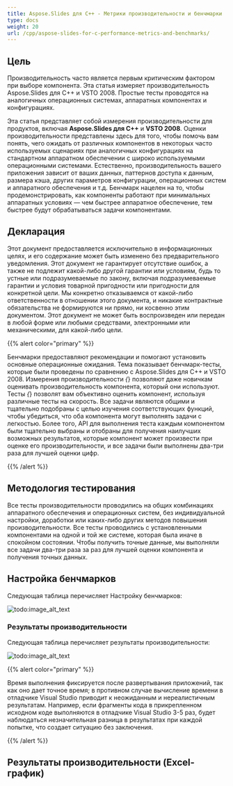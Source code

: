 ```yaml
---
title: Aspose.Slides для C++ - Метрики производительности и бенчмарки
type: docs
weight: 20
url: /cpp/aspose-slides-for-c-performance-metrics-and-benchmarks/
---
```


## **Цель**
Производительность часто является первым критическим фактором при выборе компонента. Эта статья измеряет производительность Aspose.Slides для C++ и VSTO 2008. Простые тесты проводятся на аналогичных операционных системах, аппаратных компонентах и конфигурациях.

Эта статья представляет собой измерения производительности для продуктов, включая **Aspose.Slides для C++** и **VSTO 2008**. Оценки производительности представлены здесь для того, чтобы помочь вам понять, чего ожидать от различных компонентов в некоторых часто используемых сценариях при аналогичных конфигурациях на стандартном аппаратном обеспечении с широко используемыми операционными системами. Естественно, производительность вашего приложения зависит от ваших данных, паттернов доступа к данным, размера кэша, других параметров конфигурации, операционных систем и аппаратного обеспечения и т.д. Бенчмарк нацелен на то, чтобы продемонстрировать, как компоненты работают при минимальных аппаратных условиях — чем быстрее аппаратное обеспечение, тем быстрее будут обрабатываться задачи компонентами.
## **Декларация**
Этот документ предоставляется исключительно в информационных целях, и его содержание может быть изменено без предварительного уведомления. Этот документ не гарантирует отсутствие ошибок, а также не подлежит какой-либо другой гарантии или условиям, будь то устные или подразумеваемые по закону, включая подразумеваемые гарантии и условия товарной пригодности или пригодности для конкретной цели. Мы конкретно отказываемся от какой-либо ответственности в отношении этого документа, и никакие контрактные обязательства не формируются ни прямо, ни косвенно этим документом. Этот документ не может быть воспроизведен или передан в любой форме или любыми средствами, электронными или механическими, для какой-либо цели.

{{% alert color="primary" %}} 

Бенчмарки предоставляют рекомендации и помогают установить основные операционные ожидания. Тема показывает бенчмарк-тесты, которые были проведены по сравнению с Aspose.Slides для C++ и VSTO 2008. Измерения производительности *{*} позволяют даже новичкам оценивать производительность компонента, который они используют. Тесты *{*} позволят вам объективно оценить компонент, используя различные тесты на скорость. Все задачи являются общими и тщательно подобраны с целью изучения соответствующих функций, чтобы убедиться, что оба компонента могут выполнять задачи с легкостью. Более того, API для выполнения теста каждым компонентом были тщательно выбраны и отобраны для получения наилучших возможных результатов, которые компонент может произвести при оценке его производительности, и все задачи были выполнены два-три раза для лучшей оценки цифр.

{{% /alert %}} 
## **Методология тестирования**
Все тесты производительности проводились на общих комбинациях аппаратного обеспечения и операционных систем, без индивидуальной настройки, доработки или каких-либо других методов повышения производительности. Все тесты проводились с установленными компонентами на одной и той же системе, которая была иначе в спокойном состоянии. Чтобы получить точные данные, мы выполняли все задачи два-три раза за раз для лучшей оценки компонента и получения точных данных.
## **Настройка бенчмарков**
Следующая таблица перечисляет Настройку бенчмарков:

![todo:image_alt_text](/plugins/servlet/confluence/placeholder/unknown-attachment)
### **Результаты производительности**
Следующая таблица перечисляет результаты производительности:

![todo:image_alt_text](/plugins/servlet/confluence/placeholder/unknown-attachment)

{{% alert color="primary" %}} 

Время выполнения фиксируется после развертывания приложений, так как оно дает точное время; в противном случае вычисление времени в отладчике Visual Studio приводит к неожиданным и нереалистичным результатам. Например, если фрагменты кода в прикрепленном исходном коде выполняются в отладчике Visual Studio 3-5 раз, будет наблюдаться незначительная разница в результатах при каждой попытке, что создает ситуацию без заключения.

{{% /alert %}} 
## **Результаты производительности (Excel-график)**